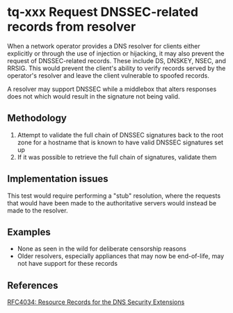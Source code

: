 tq-xxx Request DNSSEC-related records from resolver
===================================================

When a network operator provides a DNS resolver for clients either explicitly
or through the use of injection or hijacking, it may also prevent the request
of DNSSEC-related records. These include DS, DNSKEY, NSEC, and RRSIG. This
would prevent the client's ability to verify records served by the operator's
resolver and leave the client vulnerable to spoofed records.

A resolver may support DNSSEC while a middlebox that alters responses does not
which would result in the signature not being valid.

Methodology
-----------

1. Attempt to validate the full chain of DNSSEC signatures back to the root
   zone for a hostname that is known to have valid DNSSEC signatures set up
2. If it was possible to retrieve the full chain of signatures, validate them

Implementation issues
---------------------

This test would require performing a "stub" resolution, where the requests
that would have been made to the authoritative servers would instead be
made to the resolver.

Examples
--------

- None as seen in the wild for deliberate censorship reasons
- Older resolvers, especially appliances that may now be end-of-life, may not
  have support for these records

References
----------

[RFC4034: Resource Records for the DNS Security Extensions](https://www.ietf.org/rfc/rfc4034.txt)

